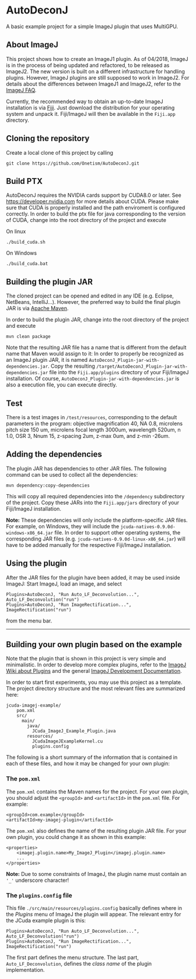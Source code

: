 # AutoDeconJ

A basic example project for a simple ImageJ plugin that uses MultiGPU.

## About ImageJ

This project shows how to create an ImageJ1 plugin. As of 04/2018, ImageJ is 
in the process of being updated and refactored, to be released as ImageJ2. 
The new version is built on a different infrastructure for handling plugins. 
However, ImageJ plugins are still supposed to work in ImageJ2. For details 
about the differences between ImageJ1 and ImageJ2, refer to the
[ImageJ FAQ](https://imagej.net/Frequently_Asked_Questions).

Currently, the recommended way to obtain an up-to-date ImageJ installation
is via [Fiji](http://imagej.net/Fiji). Just download the distribution for
your operating system and unpack it. Fiji/ImageJ will then be available
in the `Fiji.app` directory.


## Cloning the repository

Create a local clone of this project by calling

    git clone https://github.com/Onetism/AutoDeconJ.git
    

## Build PTX
AutoDeconJ requires the NVIDIA cards support by CUDA8.0 or later. See https://developer.nvidia.com for more details about
CUDA. Please make sure that CUDA is properly installed and the path enviroment is configured correctly.
In order to build the ptx file for java corresponding to the version of CUDA, change into the root directory of the 
project and execute

On linux

    ./build_cuda.sh

On Windows

    ./build_cuda.bat

## Building the plugin JAR

The cloned project can be opened and edited in any IDE (e.g. Eclipse, 
NetBeans, IntelliJ...). However, the preferred way to build the final 
plugin JAR is via [Apache Maven](https://maven.apache.org/).

In order to build the plugin JAR, change into the root directory of the 
project and execute

    mvn clean package
    
Note that the resulting JAR file has a name that is different from the 
default name that Maven would assign to it: In order to properly be recognized 
as an ImageJ plugin JAR, it is named `AutoDeconJ_Plugin-jar-with-dependencies.jar`.
Copy the resulting `/target/AutoDeconJ_Plugin-jar-with-dependencies.jar` file into 
the `Fiji.app/plugins` directory of your Fiji/ImageJ installation. Of course, 
`AutoDeconJ_Plugin-jar-with-dependencies.jar` is also a execution file, you can execute
directly.

## Test
There is a test images in `/test/resources`, corresponding to the default parameters in the program: 
objective magnification 40, NA 0.8, microlens pitch size 150 um, microlens focal length 3000um, wavelength 520um, 
n 1.0, OSR 3, Nnum 15, z-spacing 2um, z-max 0um, and z-min -26um.


## Adding the dependencies

The plugin JAR has dependencies to other JAR files. The following command 
can be used to collect all the dependencies: 

    mvn dependency:copy-dependencies 

This will copy all required dependencies into the `/dependency` subdirectory
of the project. Copy these JARs into the `Fiji.app/jars` directory of your 
Fiji/ImageJ installation.

**Note:** These dependencies will only include the platform-specific JAR files.
For example, on Windows, they will include the 
`jcuda-natives-0.9.0d-windows-x86_64.jar` file. 
In order to support other operating systems, the corresponding JAR files
(e.g. `jcuda-natives-0.9.0d-linux-x86_64.jar`) will have to be added 
manually for the respective Fiji/ImageJ installation.


## Using the plugin

After the JAR files for the plugin have been added, it may be used inside 
ImageJ: Start ImageJ, load an image, and select 

    Plugins>AutoDeconJ, "Run Auto_LF_Deconvolution...", Auto_LF_Deconvolution("run")
    Plugins>AutoDeconJ, "Run ImageRectification...", ImageRectification("run")
    
from the menu bar. 

---

## Building your own plugin based on the example

Note that the plugin that is shown in this project is very simple and
minimalistic. In order to develop more complex plugins, refer to the
[ImageJ Wiki about Plugins](https://imagej.net/Plugins) and the general
[ImageJ Development Documentation](https://imagej.net/Development).

In order to start first experiments, you may use this project as a 
template. The project directory structure and the most relevant files 
are summarized here:

    jcuda-imagej-example/
        pom.xml
        src/
          main/
            java/
              JCuda_ImageJ_Example_Plugin.java
            resources/
              JCudaImageJExampleKernel.cu
              plugins.config


The following is a short summary of the information that is contained in 
each of these files, and how it may be changed for your own plugin:

### The `pom.xml`

The `pom.xml` contains the Maven names for the project. For your own
plugin, you should adjust the `<groupId>` and `<artifactId>` in the 
`pom.xml` file. For example:
   
    <groupId>com.example</groupId>
    <artifactId>my-imagej-plugin</artifactId>
   
The `pom.xml` also defines the name of the resulting plugin JAR file.
For your own plugin, you could change it as shown in this example:
     
    <properties>
        <imagej.plugin.name>My_ImageJ_Plugin</imagej.plugin.name>
        ...
    </properties>
    
**Note:** Due to some constraints of ImageJ, the plugin name must contain 
an `'_'` underscore character!


### The `plugins.config` file

This file `./src/main/resources/plugins.config` basically defines where in the *Plugins* menu of ImageJ the 
plugin will appear. The relevant entry for the JCuda example plugin is this:

    Plugins>AutoDeconJ, "Run Auto_LF_Deconvolution...", Auto_LF_Deconvolution("run")
    Plugins>AutoDeconJ, "Run ImageRectification...", ImageRectification("run")
    
The first part defines the menu structure. The last part, `Auto_LF_Deconvolution`,
defines the *class name* of the plugin implementation.